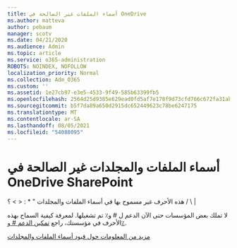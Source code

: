 ```yaml
---
title: أسماء الملفات غير الصالحة في OneDrive
ms.author: matteva
author: pebaum
manager: scotv
ms.date: 04/21/2020
ms.audience: Admin
ms.topic: article
ms.service: o365-administration
ROBOTS: NOINDEX, NOFOLLOW
localization_priority: Normal
ms.collection: Adm_O365
ms.custom: ''
ms.assetid: 1e27cb97-e3e5-4533-9f49-585b63399fb5
ms.openlocfilehash: 2564d25d9385e629ead0fd5af7e178f9d73cfd766c672fa31abc493185786c76
ms.sourcegitcommit: b5f7da89a650d2915dc652449623c78be6247175
ms.translationtype: MT
ms.contentlocale: ar-SA
ms.lasthandoff: 08/05/2021
ms.locfileid: "54088095"
---
```

# <a name="invalid-file-and-folder-names-in-onedrive-and-sharepoint"></a>أسماء الملفات والمجلدات غير الصالحة في OneDrive SharePoint

هذه الأحرف غير مسموح بها في أسماء الملفات والمجلدات " \* : \< \> ؟ / \ | 
  
لا تملك بعض المؤسسات حتى الآن الدعم ل # و٪ تم تشغيلها. لمعرفة كيفية السماح بهذه الأحرف في مؤسستك، راجع [تمكين الدعم # و٪](https://go.microsoft.com/fwlink/?linkid=862611). 
  
[مزيد من المعلومات حول قيود أسماء الملفات والمجلدات](https://go.microsoft.com/fwlink/?linkid=866430)
  

